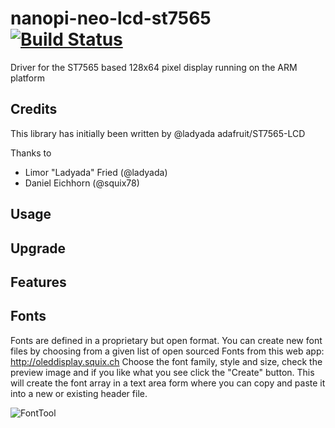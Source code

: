 # nanopi-neo-lcd-st7565 [![Build Status](https://travis-ci.org/tienthanh2509/nanopi-neo-lcd-st7565.svg?branch=master)](https://travis-ci.org/tienthanh2509/nanopi-neo-lcd-st7565)

Driver for the ST7565 based 128x64 pixel display running on the ARM platform


## Credits
This library has initially been written by @ladyada adafruit/ST7565-LCD

Thanks to

* Limor "Ladyada" Fried (@ladyada)
* Daniel Eichhorn (@squix78)

## Usage


## Upgrade

## Features


## Fonts

Fonts are defined in a proprietary but open format. You can create new font files by choosing from a given list
of open sourced Fonts from this web app: http://oleddisplay.squix.ch
Choose the font family, style and size, check the preview image and if you like what you see click the "Create" button. This will create the font array in a text area form where you can copy and paste it into a new or existing header file.


![FontTool](https://github.com/squix78/esp8266-oled-ssd1306/raw/master/resources/FontTool.png)
